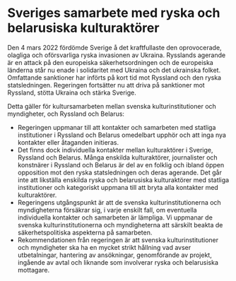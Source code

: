 # Sveriges samarbete med ryska och belarusiska kulturaktörer

Den 4 mars 2022 fördömde Sverige å det kraftfullaste den oprovocerade, olagliga och oförsvarliga ryska invasionen av Ukraina. Rysslands agerande är en attack på den europeiska säkerhetsordningen och de europeiska länderna står nu enade i solidaritet med Ukraina och det ukrainska folket. Omfattande sanktioner har införts på kort tid mot Ryssland och den ryska statsledningen. Regeringen fortsätter nu att driva på sanktioner mot Ryssland, stötta Ukraina och stärka Sverige.

Detta gäller för kultursamarbeten mellan svenska kulturinstitutioner och myndigheter, och Ryssland och Belarus:

* Regeringen uppmanar till att kontakter och samarbeten med statliga institutioner i Ryssland och Belarus omedelbart upphör och att inga nya kontakter eller åtaganden initieras.
* Det finns dock individuella kontakter mellan kulturaktörer i Sverige, Ryssland och Belarus. Många enskilda kulturaktörer, journalister och konstnärer i Ryssland och Belarus är del av en folklig och ibland öppen opposition mot den ryska statsledningen och deras agerande. Det går inte att likställa enskilda ryska och belarusiska kulturaktörer med statliga institutioner och kategoriskt uppmana till att bryta alla kontakter med kulturaktörer.
* Regeringens utgångspunkt är att de svenska kulturinstitutionerna och myndigheterna försäkrar sig, i varje enskilt fall, om eventuella individuella kontakter och samarbeten är lämpliga. Vi uppmanar de svenska kulturinstitutionerna och myndigheterna att särskilt beakta de säkerhetspolitiska aspekterna på samarbeten.
* Rekommendationen från regeringen är att svenska kulturinstitutioner och myndigheter ska ha en mycket strikt hållning vad avser utbetalningar, hantering av ansökningar, genomförande av projekt, ingående av avtal och liknande som involverar ryska och belarusiska mottagare.
